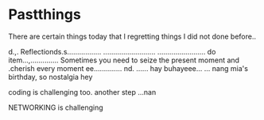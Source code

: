 # Pastthings

There are certain things today that I regretting things I did not done before..

d.,.
Reflectionds.s.................
..........................
........................
do item...,..............
Sometimes you need to seize the present moment and .cherish every moment ee..............
nd.
......
hay buhayeee...
...
nang mia's birthday, so nostalgia
hey

coding is challenging too.
another step ...nan

NETWORKING is challenging 
